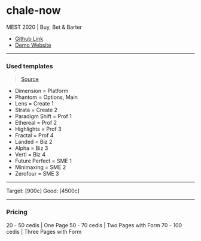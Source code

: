 # chale-now

MEST 2020 | Buy, Bet &amp; Barter

- [Github Link](https://github.com/Usheninte/chale-now)
- [Demo Website](https://chale-options.netlify.com/)

---

### Used templates

> [Source](https://html5up.net/)

- Dimension = Platform
- Phantom = Options, Main
  <!-- Creatives -->
- Lens = Create 1
- Strata = Create 2
  <!-- Professional -->
- Paradigm Shift = Prof 1
- Ethereal = Prof 2
- Highlights = Prof 3
- Fractal = Prof 4
  <!-- Startup -->
- Landed = Biz 2
- Alpha = Biz 3
- Verti = Biz 4
- Future Perfect = SME 1
  <!-- Company -->
- Minimaxing = SME 2
- Zerofour = SME 3

---

Target: [900c]
Good: [4500c]

---

### Pricing

20 - 50 cedis | One Page
50 - 70 cedis | Two Pages with Form
70 - 100 cedis | Three Pages with Form
